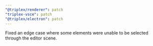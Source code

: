 ```yaml
---
"@triplex/renderer": patch
"triplex-vsce": patch
"@triplex/electron": patch
---
```


Fixed an edge case where some elements were unable to be selected through the editor scene.
